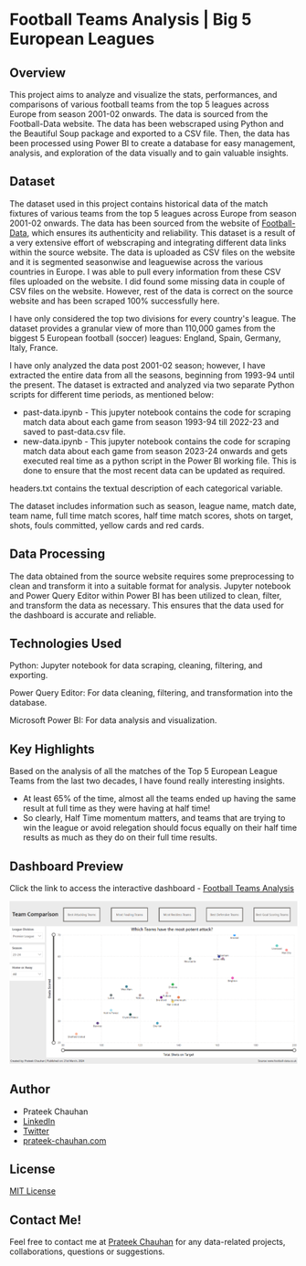 # Football Teams Analysis | Big 5 European Leagues 

## Overview
This project aims to analyze and visualize the stats, performances, and comparisons of various football teams from the top 5 leagues across Europe from season 2001-02 onwards. The data is sourced from the Football-Data website. The data has been webscraped using Python and the Beautiful Soup package and exported to a CSV file. Then, the data has been processed using Power BI to create a database for easy management, analysis, and exploration of the data visually and to gain valuable insights.

## Dataset
The dataset used in this project contains historical data of the match fixtures of various teams from the top 5 leagues across Europe from season 2001-02 onwards. The data has been sourced from the website of [Football-Data](https://www.football-data.co.uk/data.php), which ensures its authenticity and reliability. This dataset is a result of a very extensive effort of webscraping and integrating different data links within the source website. The data is uploaded as CSV files on the website and it is segmented seasonwise and leaguewise across the various countries in Europe. I was able to pull every information from these CSV files uploaded on the website. I did found some missing data in couple of CSV files on the website. However, rest of the data is correct on the source website and has been scraped 100% successfully here.

I have only considered the top two divisions for every country's league. The dataset provides a granular view of more than 110,000 games from the biggest 5 European football (soccer) leagues: England, Spain, Germany, Italy, France.

I have only analyzed the data post 2001-02 season; however, I have extracted the entire data from all the seasons, beginning from 1993-94 until the present. The dataset is extracted and analyzed via two separate Python scripts for different time periods, as mentioned below:
- past-data.ipynb - This jupyter notebook contains the code for scraping match data about each game from season 1993-94 till 2022-23 and saved to past-data.csv file.
- new-data.ipynb - This jupyter notebook contains the code for scraping match data about each game from season 2023-24 onwards and gets executed real time as a python script in the Power BI working file. This is done to ensure that the most recent data can be updated as required.

headers.txt contains the textual description of each categorical variable.

The dataset includes information such as season, league name, match date, team name, full time match scores, half time match scores, shots on target, shots, fouls committed, yellow cards and red cards.

## Data Processing
The data obtained from the source website requires some preprocessing to clean and transform it into a suitable format for analysis. Jupyter notebook and Power Query Editor within Power BI has been utilized to clean, filter, and transform the data as necessary. This ensures that the data used for the dashboard is accurate and reliable.

## Technologies Used
Python: Jupyter notebook for data scraping, cleaning, filtering, and exporting.

Power Query Editor: For data cleaning, filtering, and transformation into the database.

Microsoft Power BI: For data analysis and visualization.

## Key Highlights
Based on the analysis of all the matches of the Top 5 European League Teams from the last two decades, I have found really interesting insights.
- At least 65% of the time, almost all the teams ended up having the same result at full time as they were having at half time!
- So clearly, Half Time momentum matters, and teams that are trying to win the league or avoid relegation should focus equally on their half time results as much as they do on their full time results.

## Dashboard Preview
Click the link to access the interactive dashboard - [Football Teams Analysis](https://app.powerbi.com/view?r=eyJrIjoiM2ZjOWQwZDctMDkyMi00MDA5LTlhNzUtYTk2ODZlYmZhNWNlIiwidCI6ImRlYTFmNTJjLTI4OWYtNGZiMS05MDU5LTVmMWY3ZjdlNDRjYyJ9)

![Football Teams Analysis](/images/football-teams-analysis.png)

## Author
- Prateek Chauhan
- [LinkedIn](https://www.linkedin.com/in/prateekchauhands/)
- [Twitter](https://twitter.com/PrateekC_DS)
- [prateek-chauhan.com](https://prateek-chauhan.com/)

## License
[MIT License](/LICENSE)

## Contact Me!
Feel free to contact me at [Prateek Chauhan](mailto:prateekchauhan.ds@gmail.com) for any data-related projects, collaborations, questions or suggestions.